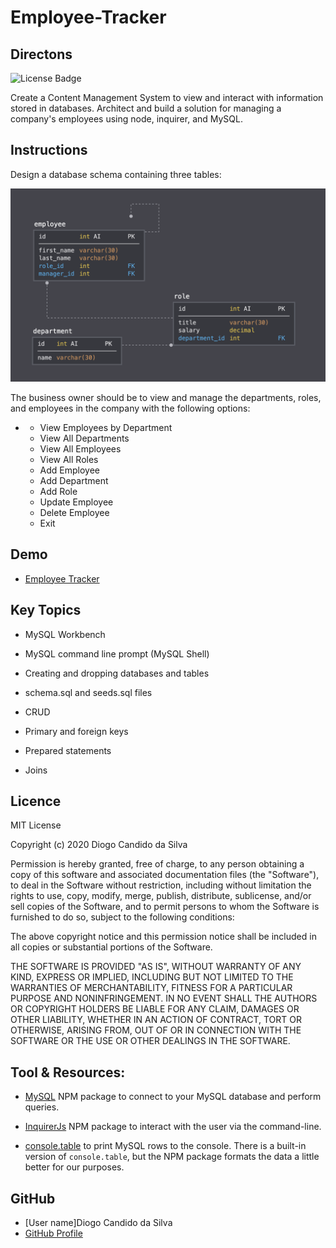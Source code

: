 # Employee-Tracker

## Directons
![License Badge](https://img.shields.io/static/v1?label=License&message=MIT_License&color=blue)

Create a Content Management System to view and interact with information stored in databases. Architect and build a solution for managing a company's employees using node, inquirer, and MySQL.

## Instructions

Design a database schema containing three tables:

![Database Schema](Assets/schema.png)

The business owner should be to view and manage the departments, roles, and employees in the company with the following options:

* 
    * View Employees by Department
    * View All Departments
    * View All Employees
    * View All Roles
    * Add Employee
    * Add Department
    * Add Role
    * Update Employee
    * Delete Employee
    * Exit

## Demo

* [Employee Tracker](https://www.youtube.com/watch?v=QybWBxMnuPg)

## Key Topics

* MySQL Workbench

* MySQL command line prompt (MySQL Shell)

* Creating and dropping databases and tables

* schema.sql and seeds.sql files

* CRUD

* Primary and foreign keys

* Prepared statements

* Joins

## Licence

MIT License

Copyright (c) 2020 Diogo Candido da Silva

Permission is hereby granted, free of charge, to any person obtaining a copy
of this software and associated documentation files (the "Software"), to deal
in the Software without restriction, including without limitation the rights
to use, copy, modify, merge, publish, distribute, sublicense, and/or sell
copies of the Software, and to permit persons to whom the Software is
furnished to do so, subject to the following conditions:

The above copyright notice and this permission notice shall be included in all
copies or substantial portions of the Software.

THE SOFTWARE IS PROVIDED "AS IS", WITHOUT WARRANTY OF ANY KIND, EXPRESS OR
IMPLIED, INCLUDING BUT NOT LIMITED TO THE WARRANTIES OF MERCHANTABILITY,
FITNESS FOR A PARTICULAR PURPOSE AND NONINFRINGEMENT. IN NO EVENT SHALL THE
AUTHORS OR COPYRIGHT HOLDERS BE LIABLE FOR ANY CLAIM, DAMAGES OR OTHER
LIABILITY, WHETHER IN AN ACTION OF CONTRACT, TORT OR OTHERWISE, ARISING FROM,
OUT OF OR IN CONNECTION WITH THE SOFTWARE OR THE USE OR OTHER DEALINGS IN THE
SOFTWARE.

## Tool & Resources:

* [MySQL](https://www.npmjs.com/package/mysql) NPM package to connect to your MySQL database and perform queries.

* [InquirerJs](https://www.npmjs.com/package/inquirer/v/0.2.3) NPM package to interact with the user via the command-line.

* [console.table](https://www.npmjs.com/package/console.table) to print MySQL rows to the console. There is a built-in version of `console.table`, but the NPM package formats the data a little better for our purposes.

## GitHub
- [User name]Diogo Candido da Silva
- [GitHub Profile](https://github.com/diogocandidos)